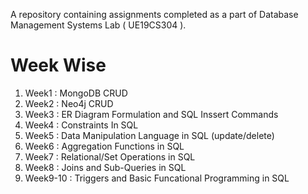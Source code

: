 A repository containing assignments completed as a part of Database Management Systems Lab ( UE19CS304 ). 
# Week Wise 
1. Week1 : MongoDB CRUD
2. Week2 : Neo4j CRUD
3. Week3 : ER Diagram Formulation and SQL Inssert Commands
4. Week4 : Constraints In SQL
5. Week5 : Data Manipulation Language in SQL (update/delete)
6. Week6 : Aggregation Functions in SQL
7. Week7 : Relational/Set Operations in SQL
8. Week8 : Joins and Sub-Queries in SQL
9. Week9-10 : Triggers and Basic Funcational Programming in SQL
